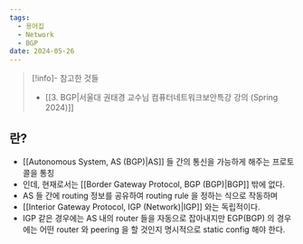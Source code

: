 ```yaml
---
tags:
  - 용어집
  - Network
  - BGP
date: 2024-05-26
---
```

> [!info]- 참고한 것들
> - [[3. BGP|서울대 권태경 교수님 컴퓨터네트워크보안특강 강의 (Spring 2024)]]

## 란?

- [[Autonomous System, AS (BGP)|AS]] 들 간의 통신을 가능하게 해주는 프로토콜을 통칭
- 인데, 현재로서는 [[Border Gateway Protocol, BGP (BGP)|BGP]] 밖에 없다.
- AS 들 간에 routing 정보를 공유하여 routing rule 을 정하는 식으로 작동하며
- [[Interior Gateway Protocol, IGP (Network)|IGP]] 와는 독립적이다.
- IGP 같은 경우에는 AS 내의 router 들을 자동으로 잡아내지만 EGP(BGP) 의 경우에는 어떤 router 와 peering 을 할 것인지 명시적으로 static config 해야 한다.